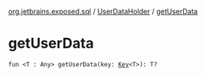 [org.jetbrains.exposed.sql](../index.md) / [UserDataHolder](index.md) / [getUserData](.)

# getUserData

`fun <T : Any> getUserData(key: `[`Key`](../-key/index.md)`<T>): T?`